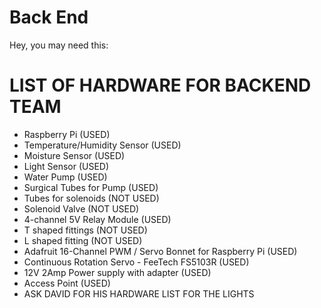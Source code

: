 <h1> Back End </h1>
Hey, you may need this:
<h1>LIST OF HARDWARE FOR BACKEND TEAM</h1>
<ul>
    <li>Raspberry Pi (USED) </li>
    <li>Temperature/Humidity Sensor (USED)</li>
    <li>Moisture Sensor (USED) </li>
    <li>Light Sensor (USED) </li>
    <li>Water Pump (USED)</li>
  <li>Surgical Tubes for Pump (USED)</li>
  <li>Tubes for solenoids (NOT USED)</li>
  <li>Solenoid Valve (NOT USED)</li>
  <li>4-channel 5V Relay Module (USED)</li>
  <li>T shaped fittings (NOT USED)</li>
  <li>L shaped fitting (NOT USED) </li>
  <li>Adafruit 16-Channel PWM / Servo Bonnet for Raspberry Pi (USED) </li>
  <li>Continuous Rotation Servo - FeeTech FS5103R (USED) </li>
  <li>12V 2Amp Power supply with adapter (USED) </li>
  <li> Access Point (USED)  </li>
  <li> ASK DAVID FOR HIS HARDWARE LIST FOR THE LIGHTS </li>
</ul>

